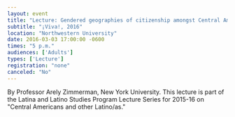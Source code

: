```yaml
---
layout: event
title: "Lecture: Gendered geographies of citizenship amongst Central American activists in Los Angeles"
subtitle: "¡Viva!, 2016"
location: "Northwestern University"
date: 2016-03-03 17:00:00 -0600
times: "5 p.m."
audiences: ['Adults']
types: ['Lecture']
registration: "none"
canceled: "No"
---
```

By Professor Arely Zimmerman, New York University. This lecture is part of the Latina and Latino Studies Program Lecture Series for 2015-16 on "Central Americans and other Latino/as."
